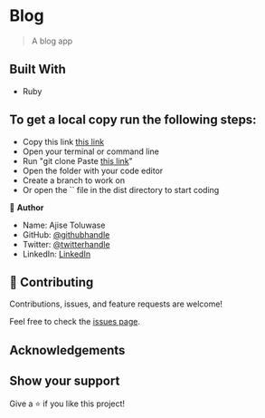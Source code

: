 # Blog

> A blog app
## Built With

- Ruby

## To get a local copy run the following steps:
- Copy this link [this link]()
- Open your terminal or command line
- Run "git clone Paste [this link]()"
- Open the folder with your code editor
- Create a branch to work on
- Or open the `` file in the dist directory to start coding

👤 **Author**

- Name: Ajise Toluwase
- GitHub: [@githubhandle](https://github.com/Whoistolu)
- Twitter: [@twitterhandle](https://twitter.com/Littletolu)
- LinkedIn: [LinkedIn](https://www.linkedin.com/in/toluwase-ajise-9b40411b2/)


## 🤝 Contributing

Contributions, issues, and feature requests are welcome!

Feel free to check the [issues page](https://github.com/Hector096/Enumerable/issues).


## Acknowledgements

## Show your support

Give a ⭐️ if you like this project!

